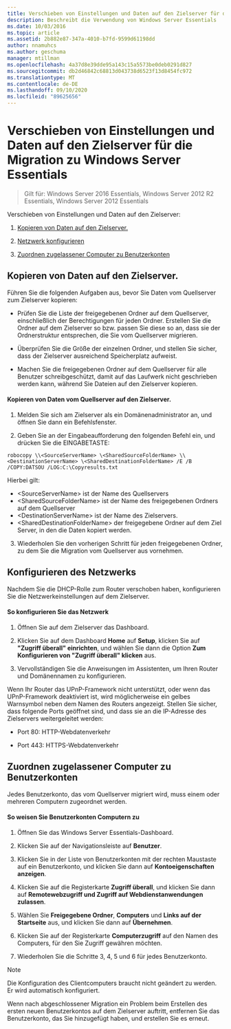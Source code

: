 ```yaml
---
title: Verschieben von Einstellungen und Daten auf den Zielserver für die Migration zu Windows Server Essentials
description: Beschreibt die Verwendung von Windows Server Essentials
ms.date: 10/03/2016
ms.topic: article
ms.assetid: 2b882e87-347a-4010-b7fd-9599d61198dd
author: nnamuhcs
ms.author: geschuma
manager: mtillman
ms.openlocfilehash: 4a37d8e39dde95a143c15a5573be0deb0291d827
ms.sourcegitcommit: db2d46842c68813d043738d6523f13d8454fc972
ms.translationtype: MT
ms.contentlocale: de-DE
ms.lasthandoff: 09/10/2020
ms.locfileid: "89625656"
---
```

# <a name="move-settings-and-data-to-the-destination-server-for-windows-server-essentials-migration"></a>Verschieben von Einstellungen und Daten auf den Zielserver für die Migration zu Windows Server Essentials

>Gilt für: Windows Server 2016 Essentials, Windows Server 2012 R2 Essentials, Windows Server 2012 Essentials

Verschieben von Einstellungen und Daten auf den Zielserver:

1. [Kopieren von Daten auf den Zielserver.](#copy-data-to-the-destination-server)

2. [Netzwerk konfigurieren](#configure-the-network)

3. [Zuordnen zugelassener Computer zu Benutzerkonten](#map-permitted-computers-to-user-accounts)

## <a name="copy-data-to-the-destination-server"></a>Kopieren von Daten auf den Zielserver.
 Führen Sie die folgenden Aufgaben aus, bevor Sie Daten vom Quellserver zum Zielserver kopieren:

- Prüfen Sie die Liste der freigegebenen Ordner auf dem Quellserver, einschließlich der Berechtigungen für jeden Ordner. Erstellen Sie die Ordner auf dem Zielserver so bzw. passen Sie diese so an, dass sie der Ordnerstruktur entsprechen, die Sie vom Quellserver migrieren.

- Überprüfen Sie die Größe der einzelnen Ordner, und stellen Sie sicher, dass der Zielserver ausreichend Speicherplatz aufweist.

- Machen Sie die freigegebenen Ordner auf dem Quellserver für alle Benutzer schreibgeschützt, damit auf das Laufwerk nicht geschrieben werden kann, während Sie Dateien auf den Zielserver kopieren.

#### <a name="to-copy-data-from-the-source-server-to-the-destination-server"></a>Kopieren von Daten vom Quellserver auf den Zielserver.

1. Melden Sie sich am Zielserver als ein Domänenadministrator an, und öffnen Sie dann ein Befehlsfenster.

2. Geben Sie an der Eingabeaufforderung den folgenden Befehl ein, und drücken Sie die EINGABETASTE:

 `robocopy \\<SourceServerName> \<SharedSourceFolderName> \\<DestinationServerName> \<SharedDestinationFolderName> /E /B /COPY:DATSOU /LOG:C:\Copyresults.txt`

 Hierbei gilt:
 - \<SourceServerName\> ist der Name des Quellservers
 - \<SharedSourceFolderName\> ist der Name des freigegebenen Ordners auf dem Quellserver
 - \<DestinationServerName\> ist der Name des Zielservers.
 - \<SharedDestinationFolderName\> der freigegebene Ordner auf dem Ziel Server, in den die Daten kopiert werden.

3. Wiederholen Sie den vorherigen Schritt für jeden freigegebenen Ordner, zu dem Sie die Migration vom Quellserver aus vornehmen.

## <a name="configure-the-network"></a>Konfigurieren des Netzwerks
 Nachdem Sie die DHCP-Rolle zum Router verschoben haben, konfigurieren Sie die Netzwerkeinstellungen auf dem Zielserver.

#### <a name="to-configure-the-network"></a>So konfigurieren Sie das Netzwerk

1. Öffnen Sie auf dem Zielserver das Dashboard.

2. Klicken Sie auf dem Dashboard **Home** auf **Setup**, klicken Sie auf **"Zugriff überall" einrichten**, und wählen Sie dann die Option **Zum Konfigurieren von "Zugriff überall" klicken** aus.

3. Vervollständigen Sie die Anweisungen im Assistenten, um Ihren Router und Domänennamen zu konfigurieren.

 Wenn Ihr Router das UPnP-Framework nicht unterstützt, oder wenn das UPnP-Framework deaktiviert ist, wird möglicherweise ein gelbes Warnsymbol neben dem Namen des Routers angezeigt. Stellen Sie sicher, dass folgende Ports geöffnet sind, und dass sie an die IP-Adresse des Zielservers weitergeleitet werden:

- Port 80: HTTP-Webdatenverkehr

- Port 443: HTTPS-Webdatenverkehr

## <a name="map-permitted-computers-to-user-accounts"></a>Zuordnen zugelassener Computer zu Benutzerkonten
 Jedes Benutzerkonto, das vom Quellserver migriert wird, muss einem oder mehreren Computern zugeordnet werden.

#### <a name="to-map-user-accounts-to-computers"></a>So weisen Sie Benutzerkonten Computern zu

1. Öffnen Sie das Windows Server Essentials-Dashboard.

2. Klicken Sie auf der Navigationsleiste auf **Benutzer**.

3. Klicken Sie in der Liste von Benutzerkonten mit der rechten Maustaste auf ein Benutzerkonto, und klicken Sie dann auf **Kontoeigenschaften anzeigen**.

4. Klicken Sie auf die Registerkarte **Zugriff überall**, und klicken Sie dann auf **Remotewebzugriff und Zugriff auf Webdienstanwendungen zulassen**.

5. Wählen Sie **Freigegebene Ordner**, **Computers** und **Links auf der Startseite** aus, und klicken Sie dann auf **Übernehmen**.

6. Klicken Sie auf der Registerkarte **Computerzugriff** auf den Namen des Computers, für den Sie Zugriff gewähren möchten.

7. Wiederholen Sie die Schritte 3, 4, 5 und 6 für jedes Benutzerkonto.

> [!NOTE]
> Die Konfiguration des Clientcomputers braucht nicht geändert zu werden. Er wird automatisch konfiguriert.
>
> Wenn nach abgeschlossener Migration ein Problem beim Erstellen des ersten neuen Benutzerkontos auf dem Zielserver auftritt, entfernen Sie das Benutzerkonto, das Sie hinzugefügt haben, und erstellen Sie es erneut.
